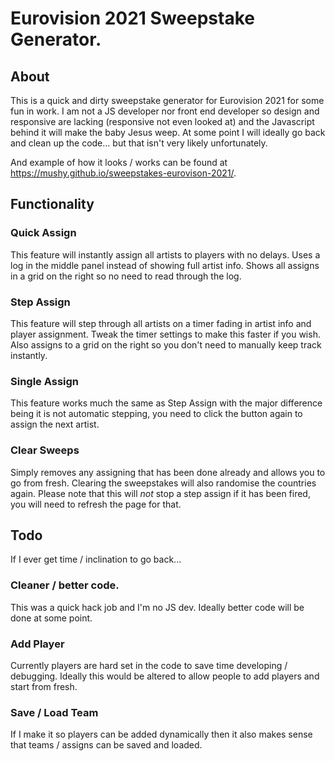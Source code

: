 # Eurovision 2021 Sweepstake Generator.

## About
This is a quick and dirty sweepstake generator for Eurovision 2021 for some fun in work. I am not a JS developer nor front end developer so design and responsive are lacking (responsive not even looked at) and the Javascript behind it will make the baby Jesus weep. At some point I will ideally go back and clean up the code... but that isn't very likely unfortunately.

And example of how it looks / works can be found at https://mushy.github.io/sweepstakes-eurovison-2021/.

## Functionality
### Quick Assign
This feature will instantly assign all artists to players with no delays. Uses a log in the middle panel instead of showing full artist info. Shows all assigns in a grid on the right so no need to read through the log.

### Step Assign
This feature will step through all artists on a timer fading in artist info and player assignment. Tweak the timer settings to make this faster if you wish. Also assigns to a grid on the right so you don't need to manually keep track instantly.

### Single Assign
This feature works much the same as Step Assign with the major difference being it is not automatic stepping, you need to click the button again to assign the next artist.

### Clear Sweeps
Simply removes any assigning that has been done already and allows you to go from fresh. Clearing the sweepstakes will also randomise the countries again. Please note that this will *not* stop a step assign if it has been fired, you will need to refresh the page for that.

## Todo
If I ever get time / inclination to go back...

### Cleaner / better code.
This was a quick hack job and I'm no JS dev. Ideally better code will be done at some point.

### Add Player
Currently players are hard set in the code to save time developing / debugging. Ideally this would be altered to allow people to add players and start from fresh.

### Save / Load Team
If I make it so players can be added dynamically then it also makes sense that teams / assigns can be saved and loaded.
